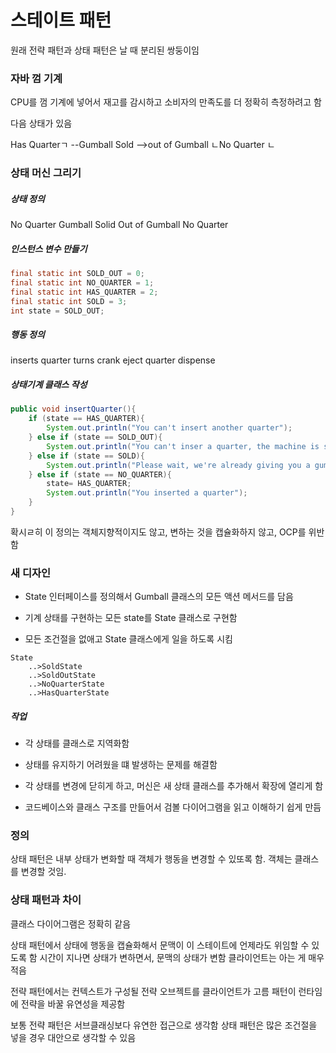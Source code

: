 # 스테이트 패턴

원래 전략 패턴과 상태 패턴은 날 때 분리된 쌍둥이임

### 자바 껌 기계

CPU를 껌 기계에 넣어서 재고를 감시하고 소비자의 만족도를 더 정확히 측정하려고 함

다음 상태가 있음

Has Quarterㄱ --Gumball Sold -->out of Gumball
ㄴNo Quarter    ㄴ

### 상태 머신 그리기

##### 상태 정의
No Quarter
Gumball Solid
Out of Gumball
No Quarter

##### 인스턴스 변수 만들기

```java
final static int SOLD_OUT = 0;
final static int NO_QUARTER = 1;
final static int HAS_QUARTER = 2;
final static int SOLD = 3;
int state = SOLD_OUT;
```

##### 행동 정의

inserts quarter
turns crank
eject quarter
dispense

##### 상태기계 클래스 작성

```java
public void insertQuarter(){
    if (state == HAS_QUARTER){
        System.out.println("You can't insert another quarter");
    } else if (state == SOLD_OUT){
        System.out.println("You can't inser a quarter, the machine is sold out");
    } else if (state == SOLD){
        System.out.println("Please wait, we're already giving you a gumball");
    } else if (state == NO_QUARTER){
        state= HAS_QUARTER;
        System.out.println("You inserted a quarter");
    }
}
```

확시ㄹ히 이 정의는 객체지향적이지도 않고, 변하는 것을 캡슐화하지 않고, OCP를 위반함

### 새 디자인

* State 인터페이스를 정의해서 Gumball 클래스의 모든 액션 메서드를 담음

* 기계 상태를 구현하는 모든 state를 State 클래스로 구현함

* 모든 조건절을 없애고 State 클래스에게 일을 하도록 시킴

```
State
    ..>SoldState
    ..>SoldOutState
    ..>NoQuarterState
    ..>HasQuarterState
```

##### 작업

* 각 상태를 클래스로 지역화함

* 상태를 유지하기 어려웠을 떄 발생하는 문제를 해결함

* 각 상태를 변경에 닫히게 하고, 머신은 새 상태 클래스를 추가해서 확장에 열리게 함

* 코드베이스와 클래스 구조를 만들어서 검볼 다이어그램을 읽고 이해하기 쉽게 만듬

### 정의

상태 패턴은 내부 상태가 변화할 때 객체가 행동을 변경할 수 있또록 함. 객체는 클래스를 변경할 것임.

### 상태 패턴과 차이

클래스 다이어그램은 정확히 같음

상태 패턴에서 상태에 행동을 캡슐화해서 문맥이 이 스테이트에 언제라도 위임할 수 있도록 함
시간이 지나면 상태가 변하면서, 문맥의 상태가 변함
클라이언트는 아는 게 매우 적음

전략 패턴에서는 컨텍스트가 구성될 전략 오브젝트를 클라이언트가 고름
패턴이 런타임에 전략을 바꿀 유연성을 제공함

보통 전략 패턴은 서브클래싱보다 유연한 접근으로 생각함
상태 패턴은 많은 조건절을 넣을 경우 대안으로 생각할 수 있음

